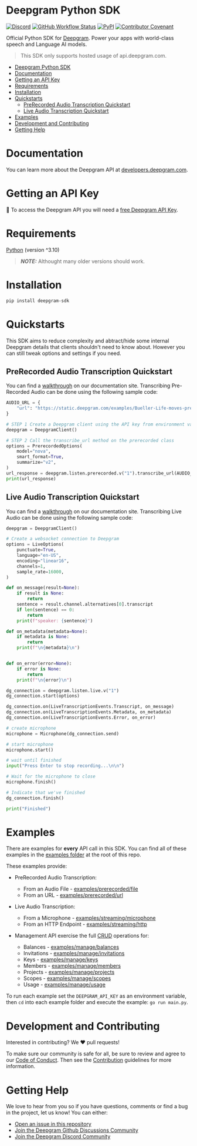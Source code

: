 # Deepgram Python SDK

[![Discord](https://dcbadge.vercel.app/api/server/xWRaCDBtW4?style=flat)](https://discord.gg/xWRaCDBtW4) [![GitHub Workflow Status](https://img.shields.io/github/workflow/status/deepgram/deepgram-python-sdk/CI)](https://github.com/deepgram/deepgram-python-sdk/actions/workflows/CI.yml) [![PyPI](https://img.shields.io/pypi/v/deepgram-sdk)](https://pypi.org/project/deepgram-sdk/)
[![Contributor Covenant](https://img.shields.io/badge/Contributor%20Covenant-v2.0%20adopted-ff69b4.svg?style=flat-rounded)](./.github/CODE_OF_CONDUCT.md)

Official Python SDK for [Deepgram](https://www.deepgram.com/). Power your apps with world-class speech and Language AI models.

> This SDK only supports hosted usage of api.deepgram.com.

- [Deepgram Python SDK](#deepgram-python-sdk)
- [Documentation](#documentation)
- [Getting an API Key](#getting-an-api-key)
- [Requirements](#requirements)
- [Installation](#installation)
- [Quickstarts](#quickstarts)
  - [PreRecorded Audio Transcription Quickstart](#prerecorded-audio-transcription-quickstart)
  - [Live Audio Transcription Quickstart](#live-audio-transcription-quickstart)
- [Examples](#examples)
- [Development and Contributing](#development-and-contributing)
- [Getting Help](#getting-help)

# Documentation

You can learn more about the Deepgram API at [developers.deepgram.com](https://developers.deepgram.com/docs).

# Getting an API Key

🔑 To access the Deepgram API you will need a [free Deepgram API Key](https://console.deepgram.com/signup?jump=keys).

# Requirements

[Python](https://www.python.org/downloads/) (version ^3.10)

> **_NOTE:_** Althought many older versions should work.

# Installation

```sh
pip install deepgram-sdk
```

# Quickstarts

This SDK aims to reduce complexity and abtract/hide some internal Deepgram details that clients shouldn't need to know about.  However you can still tweak options and settings if you need.

## PreRecorded Audio Transcription Quickstart

You can find a [walkthrough](https://developers.deepgram.com/docs/pre-recorded-audio-transcription) on our documentation site. Transcribing Pre-Recorded Audio can be done using the following sample code:

```python
AUDIO_URL = {
    "url": "https://static.deepgram.com/examples/Bueller-Life-moves-pretty-fast.wav"
}

# STEP 1 Create a Deepgram client using the API key from environment variables
deepgram = DeepgramClient()

# STEP 2 Call the transcribe_url method on the prerecorded class
options = PrerecordedOptions(
    model="nova",
    smart_format=True,
    summarize="v2",
)
url_response = deepgram.listen.prerecorded.v("1").transcribe_url(AUDIO_URL, options)
print(url_response)
```

## Live Audio Transcription Quickstart

You can find a [walkthrough](https://developers.deepgram.com/docs/live-streaming-audio-transcription) on our documentation site. Transcribing Live Audio can be done using the following sample code:

```python
deepgram = DeepgramClient()

# Create a websocket connection to Deepgram
options = LiveOptions(
    punctuate=True,
    language="en-US",
    encoding="linear16",
    channels=1,
    sample_rate=16000,
)

def on_message(result=None):
    if result is None:
        return
    sentence = result.channel.alternatives[0].transcript
    if len(sentence) == 0:
        return
    print(f"speaker: {sentence}")

def on_metadata(metadata=None):
    if metadata is None:
        return
    print(f"\n{metadata}\n")


def on_error(error=None):
    if error is None:
        return
    print(f"\n{error}\n")

dg_connection = deepgram.listen.live.v("1")
dg_connection.start(options)

dg_connection.on(LiveTranscriptionEvents.Transcript, on_message)
dg_connection.on(LiveTranscriptionEvents.Metadata, on_metadata)
dg_connection.on(LiveTranscriptionEvents.Error, on_error)

# create microphone
microphone = Microphone(dg_connection.send)

# start microphone
microphone.start()

# wait until finished
input("Press Enter to stop recording...\n\n")

# Wait for the microphone to close
microphone.finish()

# Indicate that we've finished
dg_connection.finish()

print("Finished")
```

# Examples

There are examples for **every** API call in this SDK. You can find all of these examples in the [examples folder](https://github.com/deepgram/deepgram-python-sdk/tree/main/examples) at the root of this repo.

These examples provide:

- PreRecorded Audio Transcription:

    - From an Audio File - [examples/prerecorded/file](https://github.com/deepgram/deepgram-python-sdk/blob/main/examples/prerecorded/file/main.py)
    - From an URL - [examples/prerecorded/url](https://github.com/deepgram/deepgram-python-sdk/blob/main/examples/prerecorded/url/main.py)

- Live Audio Transcription:

    - From a Microphone - [examples/streaming/microphone](https://github.com/deepgram/deepgram-python-sdk/blob/main/examples/streaming/microphone/main.py)
    - From an HTTP Endpoint - [examples/streaming/http](https://github.com/deepgram/deepgram-python-sdk/blob/main/examples/streaming/http/main.py)

- Management API exercise the full [CRUD](https://en.wikipedia.org/wiki/Create,_read,_update_and_delete) operations for:

    - Balances - [examples/manage/balances](https://github.com/deepgram/deepgram-python-sdk/blob/main/examples/manage/balances/main.py)
    - Invitations - [examples/manage/invitations](https://github.com/deepgram/deepgram-python-sdk/blob/main/examples/manage/invitations/main.py)
    - Keys - [examples/manage/keys](https://github.com/deepgram/deepgram-python-sdk/blob/main/examples/manage/keys/main.py)
    - Members - [examples/manage/members](https://github.com/deepgram/deepgram-python-sdk/blob/main/examples/manage/members/main.py)
    - Projects - [examples/manage/projects](https://github.com/deepgram/deepgram-python-sdk/blob/main/examples/manage/projects/main.py)
    - Scopes - [examples/manage/scopes](https://github.com/deepgram/deepgram-python-sdk/blob/main/examples/manage/scopes/main.py)
    - Usage - [examples/manage/usage](https://github.com/deepgram/deepgram-python-sdk/blob/main/examples/manage/usage/main.py)

To run each example set the `DEEPGRAM_API_KEY` as an environment variable, then `cd` into each example folder and execute the example: `go run main.py`.

# Development and Contributing

Interested in contributing? We ❤️ pull requests!

To make sure our community is safe for all, be sure to review and agree to our
[Code of Conduct](./CODE_OF_CONDUCT.md). Then see the
[Contribution](./CONTRIBUTING.md) guidelines for more information.

# Getting Help

We love to hear from you so if you have questions, comments or find a bug in the
project, let us know! You can either:

- [Open an issue in this repository](https://github.com/deepgram/deepgram-python-sdk/issues/new)
- [Join the Deepgram Github Discussions Community](https://github.com/orgs/deepgram/discussions)
- [Join the Deepgram Discord Community](https://discord.gg/xWRaCDBtW4)
